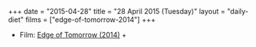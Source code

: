 +++
date = "2015-04-28"
title = "28 April 2015 (Tuesday)"
layout = "daily-diet"
films = ["edge-of-tomorrow-2014"]
+++

<ul>
<li class="entry films">Film: <a href="/films/edge-of-tomorrow-2014">Edge of Tomorrow (2014)</a> +</li>
</ul>